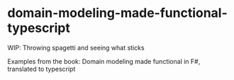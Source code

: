# domain-modeling-made-functional-typescript

WIP: Throwing spagetti and seeing what sticks

Examples from the book: Domain modeling made functional in F#, translated to typescript 
